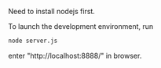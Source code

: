 Need to install nodejs first.

To launch the development environment, run
```bash
node server.js
```

enter "http://localhost:8888/" in browser.
